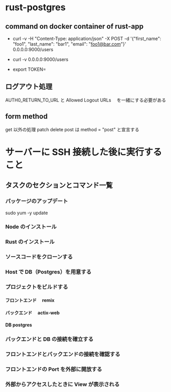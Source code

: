 # rust-postgres

## command on docker container of rust-app

- curl -v -H "Content-Type: application/json" -X POST -d '{"first_name": "foo1", "last_name": "bar1", "email": "foo1@bar.com"}' 0.0.0.0:9000/users

- curl -v 0.0.0.0:9000/users

- export TOKEN=

## ログアウト処理

AUTH0_RETURN_TO_URL と Allowed Logout URLs 　を一緒にする必要がある

## form method

get 以外の処理 patch delete post は method = "post" と宣言する

# サーバーに SSH 接続した後に実行すること

## タスクのセクションとコマンド一覧

### パッケージのアップデート

sudo yum -y update

### Node のインストール

### Rust のインストール

### ソースコードをクローンする

### Host で DB（Postgres）を用意する

### プロジェクトをビルドする

#### フロントエンド　 remix

#### バックエンド　 actix-web

#### DB postgres

### バックエンドと DB の接続を確立する

### フロントエンドとバックエンドの接続を確認する

### フロントエンドの Port を外部に開放する

### 外部からアクセスしたときに View が表示される
